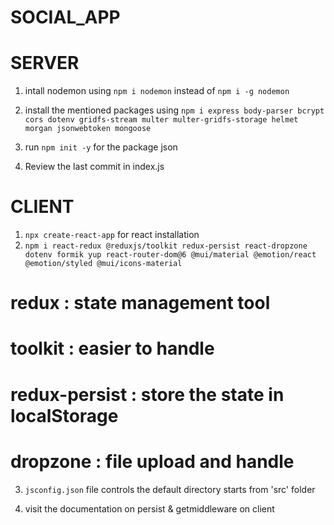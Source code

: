 # SOCIAL_APP

# SERVER

1. intall nodemon using `npm i nodemon` instead of `npm i -g nodemon`

2. install the mentioned packages using `npm i express body-parser bcrypt cors dotenv gridfs-stream multer multer-gridfs-storage helmet morgan jsonwebtoken mongoose`

3. run `npm init -y` for the package json

4. Review the last commit in index.js

# CLIENT

1. `npx create-react-app` for react installation
2. `npm i react-redux @reduxjs/toolkit redux-persist react-dropzone dotenv formik yup react-router-dom@6 @mui/material @emotion/react @emotion/styled @mui/icons-material`

# redux : state management tool

# toolkit : easier to handle

# redux-persist : store the state in localStorage

# dropzone : file upload and handle

3. `jsconfig.json` file controls the default directory starts from 'src' folder

4. visit the documentation on persist & getmiddleware on client